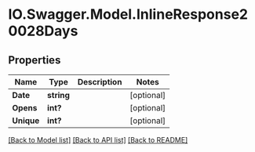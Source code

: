 # IO.Swagger.Model.InlineResponse20028Days
## Properties

Name | Type | Description | Notes
------------ | ------------- | ------------- | -------------
**Date** | **string** |  | [optional] 
**Opens** | **int?** |  | [optional] 
**Unique** | **int?** |  | [optional] 

[[Back to Model list]](../README.md#documentation-for-models) [[Back to API list]](../README.md#documentation-for-api-endpoints) [[Back to README]](../README.md)


